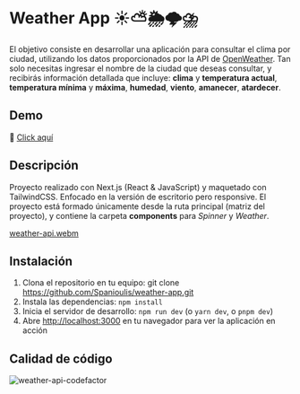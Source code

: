 # Weather App ☀⛅🌦🌩⛈

El objetivo consiste en desarrollar una aplicación para consultar el clima por ciudad, utilizando los datos proporcionados por la API de [OpenWeather](https://openweathermap.org/). Tan solo necesitas ingresar el nombre de la ciudad que deseas consultar, y recibirás información detallada que incluye: __clima__ y __temperatura actual__, __temperatura mínima__ y __máxima__, __humedad__, __viento__, __amanecer__, __atardecer__.

## Demo

🌂 [Click aquí](https://weather-app-alpha-eight-33.vercel.app/)

## Descripción

Proyecto realizado con Next.js (React & JavaScript) y maquetado con TailwindCSS. Enfocado en la versión de escritorio pero responsive. El proyecto está formado únicamente desde la ruta principal (matriz del proyecto), y contiene la carpeta __components__ para *Spinner* y *Weather*.

[weather-api.webm](https://github.com/Spanioulis/weather-app/assets/97700906/2a1c622e-d53b-4435-a75e-59a9831a4566)

## Instalación

1. Clona el repositorio en tu equipo: git clone https://github.com/Spanioulis/weather-app.git
2. Instala las dependencias: `npm install`
3. Inicia el servidor de desarrollo: `npm run dev` (o `yarn dev`, o `pnpm dev`)
4. Abre [http://localhost:3000](http://localhost:3000) en tu navegador para ver la aplicación en acción

## Calidad de código
![weather-api-codefactor](https://github.com/Spanioulis/weather-app/assets/97700906/844f6ec4-39a1-4dd7-a9a5-4a9ecbac90d9)


